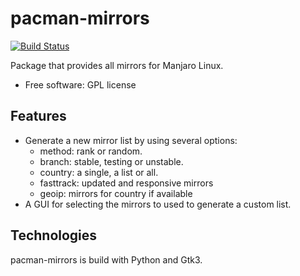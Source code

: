 # pacman-mirrors

[![Build Status](https://travis-ci.org/manjaro/pacman-mirrors.svg?branch=master)](https://travis-ci.org/manjaro/pacman-mirrors)

Package that provides all mirrors for Manjaro Linux.

- Free software: GPL license

## Features

- Generate a new mirror list by using several options:
    - method: rank or random.
    - branch: stable, testing or unstable.
    - country: a single, a list or all.
    - fasttrack: updated and responsive mirrors
    - geoip: mirrors for country if available
- A GUI for selecting the mirrors to used to generate a custom list.

## Technologies

pacman-mirrors is build with Python and Gtk3.
